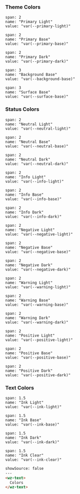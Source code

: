### Theme Colors

```color
span: 2
name: "Primary Light"
value: "var(--primary-light)"
```

```color
span: 2
name: "Primary Base"
value: "var(--primary-base)"
```

```color
span: 2
name: "Primary Dark"
value: "var(--primary-dark)"
```

```color
span: 3
name: "Background Base"
value: "var(--background-base)"
```

```color
span: 3
name: "Surface Base"
value: "var(--surface-base)"
```

### Status Colors

```color
span: 2
name: "Neutral Light"
value: "var(--neutral-light)"
```

```color
span: 2
name: "Neutral Base"
value: "var(--neutral-base)"
```

```color
span: 2
name: "Neutral Dark"
value: "var(--neutral-dark)"
```

```color
span: 2
name: "Info Light"
value: "var(--info-light)"
```

```color
span: 2
name: "Info Base"
value: "var(--info-base)"
```

```color
span: 2
name: "Info Dark"
value: "var(--info-dark)"
```

```color
span: 2
name: "Negative Light"
value: "var(--negative-light)"
```

```color
span: 2
name: "Negative Base"
value: "var(--negative-base)"
```

```color
span: 2
name: "Negative Dark"
value: "var(--negative-dark)"
```

```color
span: 2
name: "Warning Light"
value: "var(--warning-light)"
```

```color
span: 2
name: "Warning Base"
value: "var(--warning-base)"
```

```color
span: 2
name: "Warning Dark"
value: "var(--warning-dark)"
```

```color
span: 2
name: "Positive Light"
value: "var(--positive-light)"
```

```color
span: 2
name: "Positive Base"
value: "var(--positive-base)"
```

```color
span: 2
name: "Positive Dark"
value: "var(--positive-dark)"
```

### Text Colors

```color
span: 1.5
name: "Ink Light"
value: "var(--ink-light)"
```

```color
span: 1.5
name: "Ink Base"
value: "var(--ink-base)"
```

```color
span: 1.5
name: "Ink Dark"
value: "var(--ink-dark)"
```

```color
span: 1.5
name: "Ink Clear"
value: "var(--ink-clear)"
```

```html
showSource: false
---
<wz-text>
  Colors
</wz-text>
```

